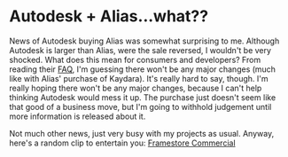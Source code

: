 # Autodesk + Alias...what??


News of Autodesk buying Alias was somewhat surprising to me. Although Autodesk is larger than Alias, were the sale reversed, I wouldn't be very shocked. What does this mean for consumers and developers? From reading their [FAQ](http://images.autodesk.com/adsk/files/Autodesk_Alias_External_FAQ.pdf), I'm guessing there won't be any major changes (much like with Alias' purchase of Kaydara). It's really hard to say, though. I'm really hoping there won't be any major changes, because I can't help thinking Autodesk would mess it up. The purchase just doesn't seem like that good of a business move, but I'm going to withhold judgement until more information is released about it.

Not much other news, just very busy with my projects as usual. Anyway, here's a random clip to entertain you: [Framestore Commercial](http://www.framestore-cfc.com/press/05pr/051003noitulove/amv_gune339_050_qt.mov)

